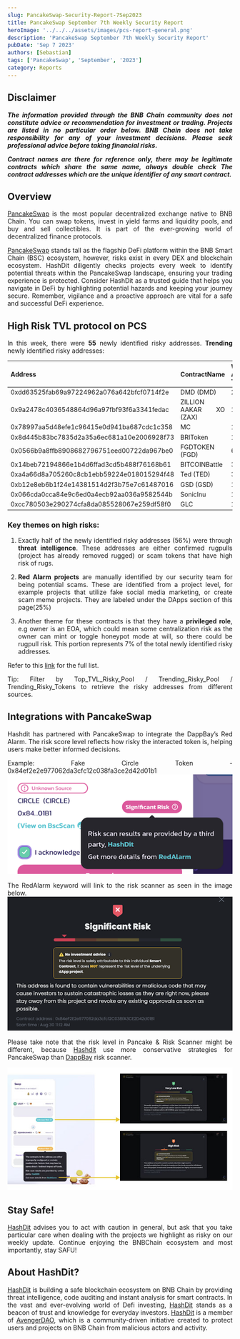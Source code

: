 ```yaml
---
slug: PancakeSwap-Security-Report-7Sep2023
title: PancakeSwap September 7th Weekly Security Report
heroImage: '../../../assets/images/pcs-report-general.png'
description: 'PancakeSwap September 7th Weekly Security Report'
pubDate: 'Sep 7 2023'
authors: [Sebastian]
tags: ['PancakeSwap', 'September', '2023']
category: Reports
---
```

<div align="justify">

## Disclaimer 


***The information provided through the BNB Chain community does not constitute advice or recommendation for investment or trading. Projects are listed in no particular order below. BNB Chain does not take responsibility for any of your investment decisions. Please seek professional advice before taking financial risks.***

***Contract names are there for reference only, there may be legitimate contracts which share the same name, always double check The contract addresses which are the unique identifier of any smart contract.***

## Overview
[PancakeSwap](https://pancakeswap.finance/) is the most popular decentralized exchange native to BNB Chain. You can swap tokens, invest in yield farms and liquidity pools, and buy and sell collectibles. It is part of the ever-growing world of decentralized finance protocols. 

[PancakeSwap](https://pancakeswap.finance/) stands tall as the flagship DeFi platform within the BNB Smart Chain (BSC) ecosystem, however, risks exist in every DEX and blockchain ecosystem. HashDit diligently checks projects every week to identify potential threats within the PancakeSwap landscape, ensuring your trading experience is protected. Consider HashDit as a trusted guide that helps you navigate in DeFi by highlighting potential hazards and keeping your journey secure. Remember, vigilance and a proactive approach are vital for a safe and successful DeFi experience.

## High Risk TVL protocol on PCS

In this week, there were **55** newly identified risky addresses.
**Trending** newly identified risky addresses: 

| Address      | 	ContractName |	Weekly Active Transactions |
| ----------- | 	----------- |	----------- |
|0xdd63525fab69a97224962a076a642bfcf0714f2e|	DMD (DMD)|	2688|
|0x9a2478c4036548864d96a97fbf93f6a3341fedac|	ZILLION AAKAR XO (ZAX)|	1399|
|0x78997aa5d48efe1c96415e0d941ba687cdc1c358|	MC|	1313|
|0x8d445b83bc7835d2a35a6ec681a10e2006928f73|	BRIToken|	1145|
|0x0566b9a8ffb8908682796751eed00722da967be0|	FGDTOKEN (FGD)|	682|
|0x14beb72194866e1b4d6ffad3cd5b488f76168b61|	BITCOINBattle|	378|
|0xa4a66d8a705260c8cb1ebb59224e018015294f48|	Ted (TED)|	327|
|0xb12e8eb6b1f24e14381514d2f3b75e7c61487016|	GSD (GSD)|	124|
|0x066cda0cca84e9c6ed0a4ecb92aa036a9582544b|	SonicInu|	121|
|0xcc780503e290274cfa8da085528067e259df58f0|	GLC|	121|

### Key themes on high risks:

1. Exactly half of the newly identified risky addresses (56%) were through **threat intelligence**. These addresses are either confirmed rugpulls (project has already removed rugged) or scam tokens that have high risk of rugs. 

2. **Red Alarm projects** are manually identified by our security team for being potential scams. These are identified from a project level, for example projects that utilize fake social media marketing, or create scam meme projects. They are labeled under the DApps section of this page(25%)

3. Another theme for these contracts is that they have a **privileged role**, e.g owner is an EOA, which could mean some centralization risk as the owner can mint or toggle honeypot mode at will, so there could be rugpull risk. This portion represents 7% of the total newly identified risky addresses.

Refer to this [link](https://github.com/hashdit/hashdit/blob/main/gitbook_source_code/data/09042023_most_popular_risky_address.csv) for the full list.

Tip: Filter by Top_TVL_Risky_Pool / Trending_Risky_Pool / Trending_Risky_Tokens to retrieve the risky addresses from different sources.

## Integrations with PancakeSwap
Hashdit has partnered with PancakeSwap to integrate the DappBay’s Red Alarm. The risk score level reflects how risky the interacted token is, helping users make better informed decisions.


Example: Fake Circle Token - 0x84ef2e2e977062da3cfc12c038fa3ce2d42d01b1
![IMG-1](../2023-08-31/1.png)

The RedAlarm keyword will link to the risk scanner as seen in the image below.
![IMG-2](../2023-08-31/2.png)

Please take note that the risk level in Pancake & Risk Scanner might be different, because [Hashdit](https://www.hashdit.io/en) use more conservative strategies for PancakeSwap than [DappBay](https://dappbay.bnbchain.org/) risk scanner.

![IMG-3](../2023-08-31/3.jpeg)

## Stay Safe!
[HashDit](https://www.hashdit.io/en) advises you to act with caution in general, but ask that you take particular care when dealing with the projects we highlight as risky on our weekly update. Continue enjoying the BNBChain ecosystem and most importantly, stay SAFU!

## About HashDit?
[HashDit](https://www.hashdit.io/en) is building a safe blockchain ecosystem on BNB Chain by providing threat intelligence, code auditing and instant analysis for smart contracts. In the vast and ever-evolving world of Defi investing, [HashDit](https://www.hashdit.io/en) stands as a beacon of trust and knowledge for everyday investors.  [HashDit](https://www.hashdit.io/en) is a member of [AvengerDAO](https://www.bnbchain.org/en/blog/introducing-avengerdao-the-security-initiative-protecting-users-from-malicious-actors/), which is a community-driven initiative created to protect users and projects on BNB Chain from malicious actors and activity.

</div>